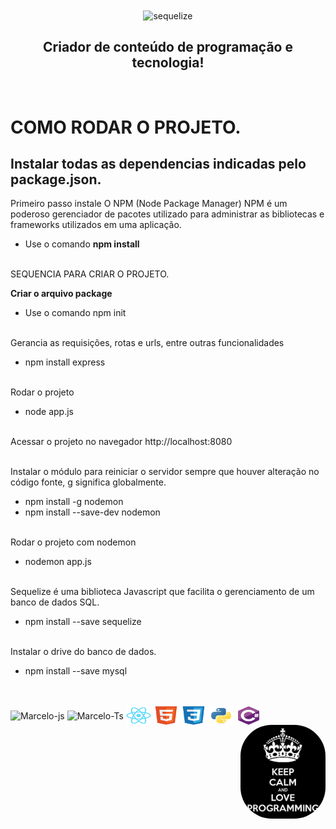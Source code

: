 <div align="center">
  <img align="center" src="https://th.bing.com/th/id/OIP.vJ8QZASE7a4nxWFfavXxDAHaEK?pid=ImgDet&rs=1" alt="sequelize">
 </div>
  <div align="center"><h2>Criador de conteúdo de programação e tecnologia!</h2></div><br>

<h1>COMO RODAR O PROJETO.</h1>
 <h2>Instalar todas as dependencias indicadas pelo package.json.</h2>
 
Primeiro passo instale O NPM (Node Package Manager)
NPM é um poderoso gerenciador de pacotes utilizado para administrar as bibliotecas e frameworks utilizados em uma aplicação.
 - Use o comando <strong>npm install</strong><br><br>

 SEQUENCIA PARA CRIAR O PROJETO.<br>
 
 <strong>Criar o arquivo package</strong>
  - Use o comando npm init<br><br>

Gerancia as requisições, rotas e urls, entre outras funcionalidades
- npm install express<br><br>

Rodar o projeto
- node app.js<br><br>

Acessar o projeto no navegador
http://localhost:8080<br><br>

Instalar o módulo para reiniciar o servidor sempre que houver alteração no código fonte, g significa globalmente.
- npm install -g nodemon
- npm install --save-dev nodemon<br><br>

Rodar o projeto com nodemon
- nodemon app.js<br><br>

Sequelize é uma biblioteca Javascript que facilita o gerenciamento de um banco de dados SQL.
- npm install --save sequelize<br><br>

Instalar o drive do banco de dados.
- npm install --save mysql<br><br>

<div style="display: inline_block"><br>
  <img align="center" alt="Marcelo-js" height="30" width="40" src="https://img.icons8.com/fluency/256/node-js.png">
  <img align="center" alt="Marcelo-Ts" height="30" width="40" src="https://cdn.icon-icons.com/icons2/2107/PNG/512/file_type_sequelize_icon_130173.png">
  <img align="center" alt="Marcelo-React" height="30" width="40" src="https://raw.githubusercontent.com/devicons/devicon/master/icons/react/react-original.svg">
  <img align="center" alt="Marcelo-HTML" height="30" width="40" src="https://raw.githubusercontent.com/devicons/devicon/master/icons/html5/html5-original.svg">
  <img align="center" alt="Marcelo-CSS" height="30" width="40" src="https://raw.githubusercontent.com/devicons/devicon/master/icons/css3/css3-original.svg">
  <img align="center" alt="Marcelo-Python" height="30" width="40" src="https://raw.githubusercontent.com/devicons/devicon/master/icons/python/python-original.svg">
  <img align="center" alt="Marcelo-Csharp" height="30" width="40" src="https://raw.githubusercontent.com/devicons/devicon/master/icons/csharp/csharp-original.svg">
  <img align="right" alt="marcelo-pic" height="150" style="border-radius:50px;" src="https://github.com/marcelowkr2/imagens/blob/2c5cdd4d99c341df1015b28166c2706d7860219b/430910.png">
  </div>
